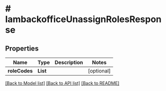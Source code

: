 # # IambackofficeUnassignRolesResponse


## Properties 


Name | Type | Description | Notes
------------ | ------------- | ------------- | -------------
**roleCodes**| **List<String>** |   | [optional]


[[Back to Model list]](../../README.md#models) [[Back to API list]](../../README.md#endpoints) [[Back to README]](../../README.md)

